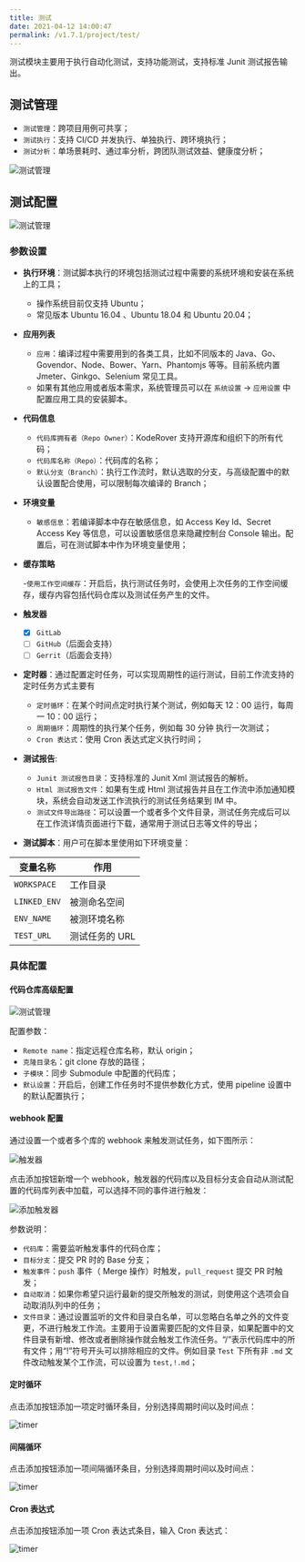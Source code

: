 ```yaml
---
title: 测试
date: 2021-04-12 14:00:47
permalink: /v1.7.1/project/test/
---
```


测试模块主要用于执行自动化测试，支持功能测试，支持标准 Junit 测试报告输出。

## 测试管理

- `测试管理`：跨项目用例可共享；
- `测试执行`：支持 CI/CD 并发执行、单独执行、跨环境执行；
- `测试分析`：单场景耗时、通过率分析，跨团队测试效益、健康度分析；

![测试管理](./_images/test.png)

## 测试配置

![测试管理](./_images/add-test.png)

### 参数设置

- **执行环境**：测试脚本执行的环境包括测试过程中需要的系统环境和安装在系统上的工具；

  - 操作系统目前仅支持 Ubuntu；
  - 常见版本 Ubuntu 16.04 、Ubuntu 18.04 和 Ubuntu 20.04；

- **应用列表**

  - `应用`：编译过程中需要用到的各类工具，比如不同版本的 Java、Go、Govendor、Node、Bower、Yarn、Phantomjs 等等。目前系统内置 Jmeter、Ginkgo、Selenium 常见工具。
  - 如果有其他应用或者版本需求，系统管理员可以在 `系统设置` -> `应用设置` 中配置应用工具的安装脚本。

- **代码信息**

  - `代码库拥有者（Repo Owner）`：KodeRover 支持开源库和组织下的所有代码；
  - `代码库名称（Repo）`：代码库的名称；
  - `默认分支（Branch）`：执行工作流时，默认选取的分支，与高级配置中的默认设置配合使用，可以限制每次编译的 Branch；

- **环境变量**

  - `敏感信息`：若编译脚本中存在敏感信息，如 Access Key Id、Secret Access Key 等信息，可以设置敏感信息来隐藏控制台 Console 输出。配置后，可在测试脚本中作为环境变量使用；

- **缓存策略**

  -`使用工作空间缓存`：开启后，执行测试任务时，会使用上次任务的工作空间缓存，缓存内容包括代码仓库以及测试任务产生的文件。

- **触发器**

  - [x] `GitLab`
  - [ ] `GitHub`（后面会支持）
  - [ ] `Gerrit`（后面会支持）

- **定时器**：通过配置定时任务，可以实现周期性的运行测试，目前工作流支持的定时任务方式主要有

  - `定时循环`：在某个时间点定时执行某个测试，例如每天 12：00 运行，每周一 10：00 运行；
  - `周期循环`：周期性的执行某个任务，例如每 30 分钟 执行一次测试；
  - `Cron 表达式`：使用 Cron 表达式定义执行时间；

- **测试报告**:

  - `Junit 测试报告目录`：支持标准的 Junit Xml 测试报告的解析。
  - `Html 测试报告文件`：如果有生成 Html 测试报告并且在工作流中添加通知模块，系统会自动发送工作流执行的测试任务结果到 IM 中。
  - `测试文件导出路径`：可以设置一个或者多个文件目录，测试任务完成后可以在工作流详情页面进行下载，通常用于测试日志等文件的导出；

- **测试脚本**：用户可在脚本里使用如下环境变量：

| 变量名称     | 作用         |
| ------------ | ------------ |
| `WORKSPACE`  | 工作目录     |
| `LINKED_ENV` | 被测命名空间  |
| `ENV_NAME`   | 被测环境名称  |
| `TEST_URL`   | 测试任务的 URL|

### 具体配置

#### 代码仓库高级配置

![测试管理](./_images/advanced-oauth.png)

配置参数：

- `Remote name`：指定远程仓库名称，默认 origin；
- `克隆目录名`：git clone 存放的路径；
- `子模块`：同步 Submodule 中配置的代码库；
- `默认设置`：开启后，创建工作任务时不提供参数化方式，使用 pipeline 设置中的默认配置执行；

#### webhook 配置

通过设置一个或者多个库的 webhook 来触发测试任务，如下图所示：

![触发器](./_images/trigger.png)

点击添加按钮新增一个 webhook，触发器的代码库以及目标分支会自动从测试配置的代码库列表中加载，可以选择不同的事件进行触发：

![添加触发器](./_images/add_trigger.png)

参数说明：

- `代码库`：需要监听触发事件的代码仓库；
- `目标分支`：提交 PR 时的 Base 分支；
- `触发事件`：`push` 事件（ Merge 操作）时触发，`pull_request` 提交 PR 时触发；
- `自动取消`：如果你希望只运行最新的提交所触发的测试，则使用这个选项会自动取消队列中的任务；
- `文件目录`：通过设置监听的文件和目录白名单，可以忽略白名单之外的文件变更，不进行触发工作流。主要用于设置需要匹配的文件目录，如果配置中的文件目录有新增、修改或者删除操作就会触发工作流任务。“/”表示代码库中的所有文件；用“!”符号开头可以排除相应的文件。例如目录 `Test` 下所有非 `.md` 文件改动触发某个工作流，可以设置为 `test,!.md`；

#### 定时循环

点击添加按钮添加一项定时循环条目，分别选择周期时间以及时间点：

![timer](./_images/fixed_timer.png)

#### 间隔循环

点击添加按钮添加一项间隔循环条目，分别选择周期时间以及时间点：

![timer](./_images/space_timer.png)

#### Cron 表达式

点击添加按钮添加一项 Cron 表达式条目，输入 Cron 表达式：

![timer](./_images/cron_timer.png)


